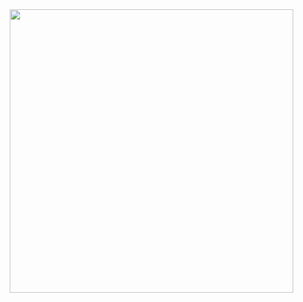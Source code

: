 <div align="center">
  <img height="500" src="https://github.com/dimitrijfedoryno/minecraft-server-cover-page/blob/master/preview/preview.png"  />
</div>

###

